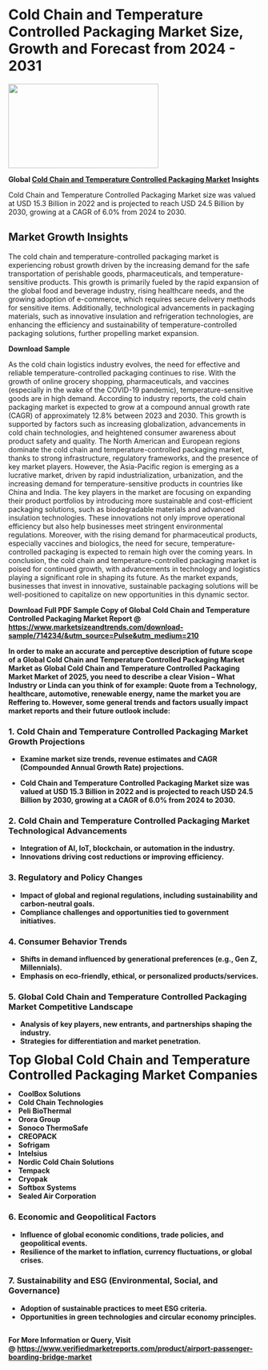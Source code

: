 <H1>Cold Chain and Temperature Controlled Packaging Market Size, Growth and Forecast from 2024 - 2031</H1><img class="aligncenter size-medium wp-image-584254" src="https://thirdeyenews.in/wp-content/uploads/2024/09/Global-Market-Research-300x168.jpeg" alt="" width="300" height="168" /><p><strong>Global&nbsp;<a href="https://www.marketsizeandtrends.com/download-sample/714234/&amp;utm_source=Pulse&amp;utm_medium=210">Cold Chain and Temperature Controlled Packaging Market</a> Insights</strong></p><p>Cold Chain and Temperature Controlled Packaging Market size was valued at USD 15.3 Billion in 2022 and is projected to reach USD 24.5 Billion by 2030, growing at a CAGR of 6.0% from 2024 to 2030.</p><p><h2>Market Growth Insights</h2> <p>The cold chain and temperature-controlled packaging market is experiencing robust growth driven by the increasing demand for the safe transportation of perishable goods, pharmaceuticals, and temperature-sensitive products. This growth is primarily fueled by the rapid expansion of the global food and beverage industry, rising healthcare needs, and the growing adoption of e-commerce, which requires secure delivery methods for sensitive items. Additionally, technological advancements in packaging materials, such as innovative insulation and refrigeration technologies, are enhancing the efficiency and sustainability of temperature-controlled packaging solutions, further propelling market expansion.</p> <p><strong>Download Sample</strong></p> <p>As the cold chain logistics industry evolves, the need for effective and reliable temperature-controlled packaging continues to rise. With the growth of online grocery shopping, pharmaceuticals, and vaccines (especially in the wake of the COVID-19 pandemic), temperature-sensitive goods are in high demand. According to industry reports, the cold chain packaging market is expected to grow at a compound annual growth rate (CAGR) of approximately 12.8% between 2023 and 2030. This growth is supported by factors such as increasing globalization, advancements in cold chain technologies, and heightened consumer awareness about product safety and quality. The North American and European regions dominate the cold chain and temperature-controlled packaging market, thanks to strong infrastructure, regulatory frameworks, and the presence of key market players. However, the Asia-Pacific region is emerging as a lucrative market, driven by rapid industrialization, urbanization, and the increasing demand for temperature-sensitive products in countries like China and India. The key players in the market are focusing on expanding their product portfolios by introducing more sustainable and cost-efficient packaging solutions, such as biodegradable materials and advanced insulation technologies. These innovations not only improve operational efficiency but also help businesses meet stringent environmental regulations. Moreover, with the rising demand for pharmaceutical products, especially vaccines and biologics, the need for secure, temperature-controlled packaging is expected to remain high over the coming years. In conclusion, the cold chain and temperature-controlled packaging market is poised for continued growth, with advancements in technology and logistics playing a significant role in shaping its future. As the market expands, businesses that invest in innovative, sustainable packaging solutions will be well-positioned to capitalize on new opportunities in this dynamic sector.</p> <p><strong></p><p><span class=""><strong>Download Full PDF Sample Copy of Global Cold Chain and Temperature Controlled Packaging Market Report</strong> @ <a href="https://www.marketsizeandtrends.com/download-sample/714234/&amp;utm_source=Pulse&amp;utm_medium=210" target="_blank">https://www.marketsizeandtrends.com/download-sample/714234/&amp;utm_source=Pulse&amp;utm_medium=210</a></span></p><p>In order to make an accurate and perceptive description of future scope of a Global&nbsp;Cold Chain and Temperature Controlled Packaging Market Market as Global&nbsp;Cold Chain and Temperature Controlled Packaging Market Market of 2025, you need to describe a clear Vision &ndash; What Industry or Linda can you think of for example: Quote from a Technology, healthcare, automotive, renewable energy, name the market you are Reffering to. However, some general trends and factors usually impact market reports and their future outlook include:</p><h3>1.&nbsp;<strong>Cold Chain and Temperature Controlled Packaging Market Growth Projections</strong></h3><ul><li>Examine market size trends, revenue estimates and CAGR (Compounded Annual Growth Rate) projections.</li><li><p>Cold Chain and Temperature Controlled Packaging Market size was valued at USD 15.3 Billion in 2022 and is projected to reach USD 24.5 Billion by 2030, growing at a CAGR of 6.0% from 2024 to 2030.</p></li></ul><h3>2.&nbsp;<strong>Cold Chain and Temperature Controlled Packaging Market Technological Advancements</strong></h3><ul><li>Integration of AI, IoT, blockchain, or automation in the industry.</li><li>Innovations driving cost reductions or improving efficiency.</li></ul><h3>3.&nbsp;<strong>Regulatory and Policy Changes</strong></h3><ul><li>Impact of global and regional regulations, including sustainability and carbon-neutral goals.</li><li>Compliance challenges and opportunities tied to government initiatives.</li></ul><h3>4.&nbsp;<strong>Consumer Behavior Trends</strong></h3><ul><li>Shifts in demand influenced by generational preferences (e.g., Gen Z, Millennials).</li><li>Emphasis on eco-friendly, ethical, or personalized products/services.</li></ul><h3>5.&nbsp;<strong>Global Cold Chain and Temperature Controlled Packaging Market Competitive Landscape</strong></h3><ul><li>Analysis of key players, new entrants, and partnerships shaping the industry.</li><li>Strategies for differentiation and market penetration.</li></ul><p data-pm-slice="1 1 []"><span style="color: inherit; font-family: inherit; font-size: 25px;">Top Global Cold Chain and Temperature Controlled Packaging Market Companies</span></p><div class="" data-test-id=""><p><li>CoolBox Solutions</li><li> Cold Chain Technologies</li><li> Peli BioThermal</li><li> Orora Group</li><li> Sonoco ThermoSafe</li><li> CREOPACK</li><li> Sofrigam</li><li> Intelsius</li><li> Nordic Cold Chain Solutions</li><li> Tempack</li><li> Cryopak</li><li> Softbox Systems</li><li> Sealed Air Corporation</li></p></div><h3>6.&nbsp;<strong>Economic and Geopolitical Factors</strong></h3><ul><li>Influence of global economic conditions, trade policies, and geopolitical events.</li><li>Resilience of the market to inflation, currency fluctuations, or global crises.</li></ul><h3>7.&nbsp;<strong>Sustainability and ESG (Environmental, Social, and Governance)</strong></h3><ul><li>Adoption of sustainable practices to meet ESG criteria.</li><li>Opportunities in green technologies and circular economy principles.</li></ul><h2><strong style="font-size: 14px;">For More Information or Query, Visit @&nbsp;</strong><a style="background-color: #ffffff; font-size: 14px;" href="https://www.marketsizeandtrends.com/report/cold-chain-and-temperature-controlled-packaging-market/" target="_blank">https://www.verifiedmarketreports.com/product/airport-passenger-boarding-bridge-market</a></h2>
